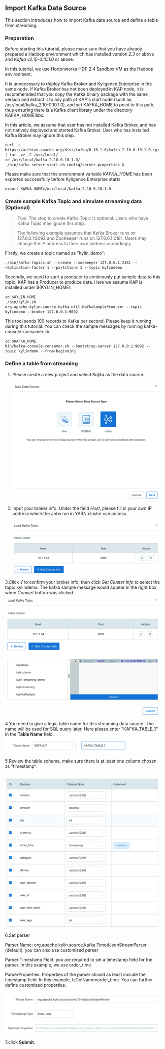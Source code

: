 ## Import Kafka Data Source
This section introduces how to import Kafka data source and define a table from streaming.

### Preparation

Before starting this tutorial, please make sure that you have already prepared a Hadoop environment which has installed version *2.3* or above and *Kafka v2.10-0.10.1.0* or above. 

In this tutorial, we use Hortonworks HDP 2.4 Sandbox VM as the Hadoop environment.

It is unnecessary to deploy Kafka Broker and Kyligence Enterprise in the same node. If Kafka Broker has not been deployed in KAP node, it is recommemded that you copy the Kafka binary package with the same version and extract it to any path of KAP's start node (such as: /usr/local/kafka_2.10-0.10.1.0), and set KAFKA_HOME to point to this path, thus ensuring there is a Kafka client library under the directory KAFKA_HOME/libs.

In this article, we assume that user has not installed Kafka Broker, and has not natively deployed and started Kafka Broker. User who has installed Kafka Broker may ignore this step.

```shell
curl -s 
https://archive.apache.org/dist/kafka/0.10.1.0/kafka_2.10-0.10.1.0.tgz | tar -xz -C /usr/local/
cd /usr/local/kafka_2.10-0.10.1.0/
./bin/kafka-server-start.sh config/server.properties &
```

Please make sure that the environment variable *KAFKA_HOME* has been exported successfully before Kyligence Enterprise starts.

```Shell
export KAFKA_HOME=/usr/local/kafka_2.10-0.10.1.0
```

### Create sample Kafka Topic and simulate streaming data (Optional)

> Tips: The step to create Kafka Topic is optional. Users who have Kafka Topic may ignore this step.
>
> The following example assumes that Kafka Broker runs on 127.0.0.1:9092 and ZooKeeper runs on 127.0.0.1:2181. Users may change the IP address to their own address accordingly. 

Firstly, we create a topic named as "kylin_demo":

```shell
./bin/kafka-topics.sh --create --zookeeper 127.0.0.1:2181 --replication-factor 1 --partitions 3 --topic kylindemo
```

Secondly, we need to start a producer to continously put sample data to this topic. KAP has a Producer to produce data. Here we assume KAP is installed under ${KYLIN_HOME}.

```shell
cd $KYLIN_HOME
./bin/kylin.sh 
org.apache.kylin.source.kafka.util.KafkaSampleProducer --topic kylindemo --broker 127.0.0.1:9092
```

This tool sends 100 records to Kafka per second. Please keep it running during this tutorial. You can check the sample messages by running kafka-console-consumer.sh.

```shell
cd $KAFKA_HOME
bin/kafka-console-consumer.sh --bootstrap-server 127.0.0.1:9092 --topic kylindemo --from-beginning
```

### Define a table from streaming

1. Please create a new project and select *Kafka* as the data source.

   ![Import Kafka Data Source](images/a.png)

2. Input your broker info. Under the field *Host*, please fill in your own IP address which the Jobs run in YARN cluster can access.

   ![Input Broker Information](images/k2.en.png)

3.Click √ to confirm your broker info, then click *Get Cluster Info* to select the topic kylindemo.  The kafka sample message would appear in the right box, when *Convert* button was clicked.
   ![Get Cluster Information](images/k3.en.png)

4.You need to give a logic table name for this streaming data source. The name will be used for SQL query later. Here please enter "KAFKA_TABLE_1" in the **Table Name** field.
   ![Input Table Name](images/d.png)

5.Review the table schema, make sure there is at least one column chosen as ”timestamp“.

   ![One Column Chosen as Timestamp](images/e.png)

6.Set parser

Parser Name: org.apache.kylin.source.kafka.TimedJsonStreamParser (default), you can also use customized parser

Parser Timestamp Field: you are required to set a timestamp field for the parser. In this example, we use order_time

ParserProperties: Properties of the parser should as least include the timestamp field. In this example, tsColName=order_time. You can further define customized properties.

![Set Parser](images/f.png)

7.click **Submit**.